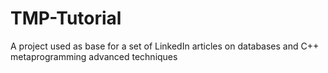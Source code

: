 # TMP-Tutorial
A project used as base for a set of LinkedIn articles on databases and C++ metaprogramming advanced techniques
